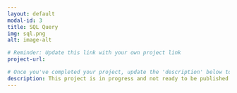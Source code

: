 ```yaml
---
layout: default
modal-id: 3
title: SQL Query
img: sql.png
alt: image-alt

# Reminder: Update this link with your own project link
project-url: 

# Once you've completed your project, update the 'description' below to this one: Implemented various JOIN commands (inner, left, right, self, and cross) in MySQL, utilizing UNION and UNION ALL to efficiently combine and query data from multiple tables.
description: This project is in progress and not ready to be published just yet. Please contact me if you'd like a sneak peek. Otherwise, stay tuned! "Coming Soon"
---
```

